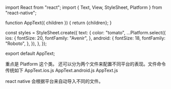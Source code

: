 import React from "react";
import { Text, View, StyleSheet, Platform } from "react-native";

function AppText({ children }) {
return <Text style={styles.text}>{children}</Text>;
}

const styles = StyleSheet.create({
text: {
color: "tomato",
...Platform.select({
ios: {
fontSize: 20,
fontFamily: "Avenir",
},
android: {
fontSize: 18,
fontFamily: "Roboto",
},
}),
},
});

export default AppText;

重点是 Platform 这个类。
还可以分为两个文件来配置不同平台的表现。文件命令传统如下
AppText.ios.js
AppText.android.js
AppText.js

react native 会根据平台来自动导入不同的文件。
